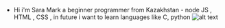 - Hi i'm Sara Mark a beginner programmer from Kazakhstan -
node JS , HTML , CSS , in future i want to learn languages like C, python 
![alt text](https://pbs.twimg.com/media/FTDcL9AUsAAYJgC?format=jpg&name=4096x4096)
